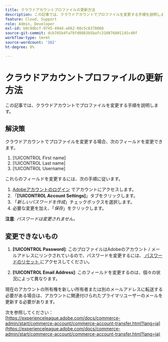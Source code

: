 ```yaml
---
title: クラウドアカウントプロファイルの更新方法
description: この記事では、クラウドアカウントでプロファイルを変更する手順を説明します。
feature: Cloud, Support
role: Admin, Developer
exl-id: b0c9dbcf-9745-494d-a662-80c5c6378068
source-git-commit: dcb765b4fa78fd0883b5bafc310876801145c48f
workflow-type: tm+mt
source-wordcount: '162'
ht-degree: 0%

---
```


# クラウドアカウントプロファイルの更新方法

この記事では、クラウドアカウントでプロファイルを変更する手順を説明します。

## 解決策

クラウドアカウントでプロファイルを変更する場合、次のフィールドを変更できます。

1. [!UICONTROL First name]
1. [!UICONTROL Last name]
1. [!UICONTROL Username]

これらのフィールドを変更するには、次の手順に従います。

1. [Adobeアカウントのログイン &#x200B;](https://accounts.magento.cloud) でアカウントにアクセスします。
1. 「**[!UICONTROL Account Settings]**」タブをクリックします。
1. 「*新しいパスワードを作成*」チェックボックスを選択します。
1. 必要な変更を加え、「*保存*」をクリックします。

**注意**: *パスワードは変更されません。*

## 変更できないもの

1. **[!UICONTROL Password]**:
このプロファイルはAdobeのアカウント / メールアドレスにリンクされているので、パスワードを変更するには、[&#x200B; パスワードのリセット &#x200B;](https://account.adobe.com/) にアクセスしてください。

1. **[!UICONTROL Email Address]**:
このフィールドを変更するのは、個々の状況によって異なります。

現在のアカウントの所有権を新しい所有者または別のメールアドレスに転送する必要がある場合は、アカウントに関連付けられたプライマリユーザーのメールを更新する必要があります。

次を参照してください：[https://experienceleague.adobe.com/docs/commerce-admin/start/commerce-account/commerce-account-transfer.html?lang=ja](https://experienceleague.adobe.com/docs/commerce-admin/start/commerce-account/commerce-account-transfer.html?lang=ja)
